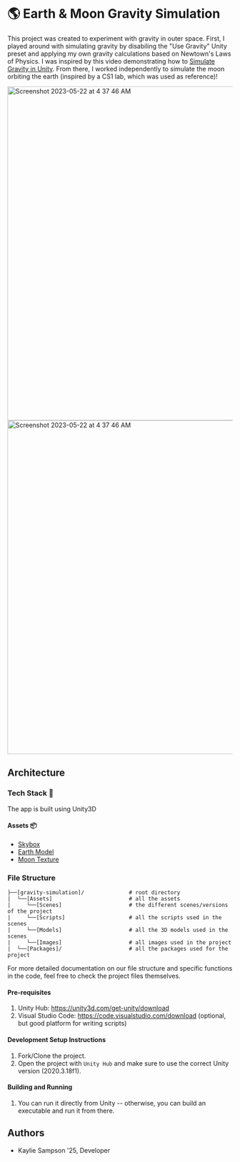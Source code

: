 # 🌎 Earth & Moon Gravity Simulation

This project was created to experiment with gravity in outer space. First, I played around with simulating gravity by disabiling the "Use Gravity" Unity preset and applying my own gravity calculations based on Newtown's Laws of Physics. I was inspired by this video demonstrating how to [Simulate Gravity in Unity](https://www.youtube.com/watch?v=Ouu3D_VHx9o). From there, I worked independently to simulate the moon orbiting the earth (inspired by a CS1 lab, which was used as reference)!

<img width="748" alt="Screenshot 2023-05-22 at 4 37 46 AM" src="https://github.com/kaylie-e-sampson/gravity-simulation/assets/67167039/e9d9144a-d015-4bbb-9046-d928b3e05518">
<img width="748" alt="Screenshot 2023-05-22 at 4 37 46 AM" src="https://github.com/kaylie-e-sampson/gravity-simulation/assets/67167039/e58379ef-9cf1-47a3-a965-9415347824b9">

## Architecture
### Tech Stack 🥞
The app is built using Unity3D

#### Assets 📦
* [Skybox](https://assetstore.unity.com/packages/2d/textures-materials/sky/starfield-skybox-92717)
* [Earth Model](https://assetstore.unity.com/packages/3d/environments/sci-fi/planet-earth-free-23399)
* [Moon Texture](https://www.reddit.com/r/Unity3D/comments/6sdq7s/i_just_made_a_seamless_lunar_surface_texture_you/)

### File Structure

```
├──[gravity-simulation]/              # root directory
|  └──[Assets]                        # all the assets
|     └──[Scenes]                     # the different scenes/versions of the project
|     └──[Scripts]                    # all the scripts used in the scenes
|     └──[Models]                     # all the 3D models used in the scenes
|     └──[Images]                     # all images used in the project
|  └──[Packages]/                     # all the packages used for the project
```

For more detailed documentation on our file structure and specific functions in the code, feel free to check the project files themselves.

#### Pre-requisites
1. Unity Hub: https://unity3d.com/get-unity/download
2. Visual Studio Code: https://code.visualstudio.com/download (optional, but good platform for writing scripts)

#### Development Setup Instructions
1. Fork/Clone the project.
2. Open the project with `Unity Hub` and make sure to use the correct Unity version (2020.3.18f1).

#### Building and Running
1. You can run it directly from Unity -- otherwise, you can build an executable and run it from there.

## Authors
* Kaylie Sampson '25, Developer
